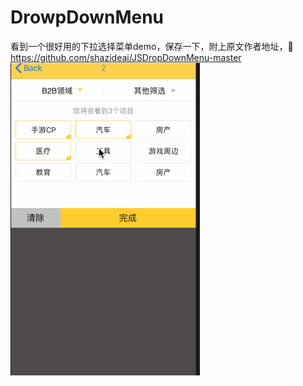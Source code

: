 # DrowpDownMenu
看到一个很好用的下拉选择菜单demo，保存一下，附上原文作者地址，🙏https://github.com/shazideai/JSDropDownMenu-master
![image](https://github.com/Tomous/DrowpDownMenu/blob/master/222.gif)
